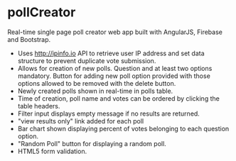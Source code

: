 # pollCreator
Real-time single page poll creator web app built with AngularJS, Firebase and Bootstrap.
- Uses http://ipinfo.io API to retrieve user IP address and set data structure to prevent duplicate vote submission.
- Allows for creation of new polls. Question and at least two options mandatory. Button for adding new poll option provided with those options allowed to be removed with the delete button.
- Newly created polls shown in real-time in polls table.
- Time of creation, poll name and votes can be ordered by clicking the table headers.
- Filter input displays empty message if no results are returned.
- "view results only" link added for each poll
- Bar chart shown displaying percent of votes belonging to each question option.
- "Random Poll" button for displaying a random poll.
- HTML5 form validation.
